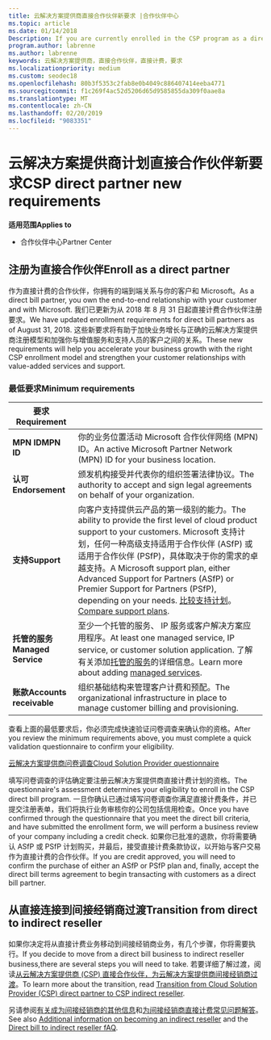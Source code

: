 ```yaml
---
title: 云解决方案提供商直接合作伙伴新要求 |合作伙伴中心
ms.topic: article
ms.date: 01/14/2018
Description: If you are currently enrolled in the CSP program as a direct partner, you should prepare to meet these updated support and services requirements.
program.author: labrenne
ms.author: labrenne
keywords: 云解决方案提供商，直接合作伙伴，直接计费，要求
ms.localizationpriority: medium
ms.custom: seodec18
ms.openlocfilehash: 80b3f5353c2fab8e0b4049c886407414eeba4771
ms.sourcegitcommit: f1c269f4ac52d5206d65d9585855da309f0aae8a
ms.translationtype: MT
ms.contentlocale: zh-CN
ms.lasthandoff: 02/20/2019
ms.locfileid: "9083351"
---
```

# <a name="csp-direct-partner-new-requirements"></a><span data-ttu-id="fb73c-103">云解决方案提供商计划直接合作伙伴新要求</span><span class="sxs-lookup"><span data-stu-id="fb73c-103">CSP direct partner new requirements</span></span>

**<span data-ttu-id="fb73c-104">适用范围</span><span class="sxs-lookup"><span data-stu-id="fb73c-104">Applies to</span></span>**

- <span data-ttu-id="fb73c-105">合作伙伴中心</span><span class="sxs-lookup"><span data-stu-id="fb73c-105">Partner Center</span></span>

## <a name="enroll-as-a-direct-partner"></a><span data-ttu-id="fb73c-106">注册为直接合作伙伴</span><span class="sxs-lookup"><span data-stu-id="fb73c-106">Enroll as a direct partner</span></span>

<span data-ttu-id="fb73c-107">作为直接计费的合作伙伴，你拥有的端到端关系与你的客户和 Microsoft。</span><span class="sxs-lookup"><span data-stu-id="fb73c-107">As a direct bill partner, you own the end-to-end relationship with your customer and with Microsoft.</span></span> <span data-ttu-id="fb73c-108">我们已更新为从 2018 年 8 月 31 日起直接计费合作伙伴注册要求。</span><span class="sxs-lookup"><span data-stu-id="fb73c-108">We have updated enrollment requirements for direct bill partners as of August 31, 2018.</span></span> <span data-ttu-id="fb73c-109">这些新要求将有助于加快业务增长与正确的云解决方案提供商注册模型和加强你与增值服务和支持人员的客户之间的关系。</span><span class="sxs-lookup"><span data-stu-id="fb73c-109">These new requirements will help you accelerate your business growth with the right CSP enrollment model and strengthen your customer relationships with value-added services and support.</span></span> 

### <a name="minimum-requirements"></a><span data-ttu-id="fb73c-110">最低要求</span><span class="sxs-lookup"><span data-stu-id="fb73c-110">Minimum requirements</span></span>

|**<span data-ttu-id="fb73c-111">要求</span><span class="sxs-lookup"><span data-stu-id="fb73c-111">Requirement</span></span>**|                             |
|--------------------------------|--------------------------------------------------------------|
|**<span data-ttu-id="fb73c-112">MPN ID</span><span class="sxs-lookup"><span data-stu-id="fb73c-112">MPN ID</span></span>**   |<span data-ttu-id="fb73c-113">你的业务位置活动 Microsoft 合作伙伴网络 (MPN) ID。</span><span class="sxs-lookup"><span data-stu-id="fb73c-113">An active Microsoft Partner Network (MPN) ID for your business location.</span></span>   |
|**<span data-ttu-id="fb73c-114">认可</span><span class="sxs-lookup"><span data-stu-id="fb73c-114">Endorsement</span></span>**   |<span data-ttu-id="fb73c-115">颁发机构接受并代表你的组织签署法律协议。</span><span class="sxs-lookup"><span data-stu-id="fb73c-115">The authority to accept and sign legal agreements on behalf of your organization.</span></span>|
|**<span data-ttu-id="fb73c-116">支持</span><span class="sxs-lookup"><span data-stu-id="fb73c-116">Support</span></span>**  |<span data-ttu-id="fb73c-117">向客户支持提供云产品的第一级别的能力。</span><span class="sxs-lookup"><span data-stu-id="fb73c-117">The ability to provide the first level of cloud product support to your customers.</span></span> <span data-ttu-id="fb73c-118">Microsoft 支持计划，任何一种高级支持适用于合作伙伴 (ASfP) 或适用于合作伙伴 (PSfP)，具体取决于你的需求的卓越支持。</span><span class="sxs-lookup"><span data-stu-id="fb73c-118">A Microsoft support plan, either Advanced Support for Partners (ASfP) or Premier Support for Partners (PSfP), depending on your needs.</span></span> <span data-ttu-id="fb73c-119">[比较支持计划](https://partner.microsoft.com/en-US/support/partnersupport)。</span><span class="sxs-lookup"><span data-stu-id="fb73c-119">[Compare support plans](https://partner.microsoft.com/en-US/support/partnersupport).</span></span> |
|**<span data-ttu-id="fb73c-120">托管的服务</span><span class="sxs-lookup"><span data-stu-id="fb73c-120">Managed Service</span></span>**   |<span data-ttu-id="fb73c-121">至少一个托管的服务、 IP 服务或客户解决方案应用程序。</span><span class="sxs-lookup"><span data-stu-id="fb73c-121">At least one managed service, IP service, or customer solution application.</span></span> <span data-ttu-id="fb73c-122">了解有关添加[托管的服务](https://partner.microsoft.com/en-US/business-opportunities/managed-services-provider)的详细信息。</span><span class="sxs-lookup"><span data-stu-id="fb73c-122">Learn more about adding [managed services](https://partner.microsoft.com/en-US/business-opportunities/managed-services-provider).</span></span>|
|**<span data-ttu-id="fb73c-123">账款</span><span class="sxs-lookup"><span data-stu-id="fb73c-123">Accounts receivable</span></span>** |<span data-ttu-id="fb73c-124">组织基础结构来管理客户计费和预配。</span><span class="sxs-lookup"><span data-stu-id="fb73c-124">The organizational infrastructure in place to manage customer billing and provisioning.</span></span> 

<span data-ttu-id="fb73c-125">查看上面的最低要求后，你必须完成快速验证问卷调查来确认你的资格。</span><span class="sxs-lookup"><span data-stu-id="fb73c-125">After you review the minimum requirements above, you must complete a quick validation questionnaire to confirm your eligibility.</span></span> 

[<span data-ttu-id="fb73c-126">云解决方案提供商问卷调查</span><span class="sxs-lookup"><span data-stu-id="fb73c-126">Cloud Solution Provider questionnaire</span></span>](https://partner.microsoft.com/cloud-solution-provider/assessment)

<span data-ttu-id="fb73c-127">填写问卷调查的评估确定要注册云解决方案提供商直接计费计划的资格。</span><span class="sxs-lookup"><span data-stu-id="fb73c-127">The questionnaire's assessment determines your eligibility to enroll in the CSP direct bill program.</span></span> <span data-ttu-id="fb73c-128">一旦你确认已通过填写问卷调查你满足直接计费条件，并已提交注册表单，我们将执行业务审核你的公司包括信用检查。</span><span class="sxs-lookup"><span data-stu-id="fb73c-128">Once you have confirmed through the questionnaire that you meet the direct bill criteria, and have submitted the enrollment form, we will perform a business review of your company including a credit check.</span></span> <span data-ttu-id="fb73c-129">如果你已批准的退款，你将需要确认 ASfP 或 PSfP 计划购买，并最后，接受直接计费条款协议，以开始与客户交易作为直接计费的合作伙伴。</span><span class="sxs-lookup"><span data-stu-id="fb73c-129">If you are credit approved, you will need to confirm the purchase of either an ASfP or PSfP plan and, finally, accept the direct bill terms agreement to begin transacting with customers as a direct bill partner.</span></span>

## <a name="transition-from-direct-to-indirect-reseller"></a><span data-ttu-id="fb73c-130">从直接连接到间接经销商过渡</span><span class="sxs-lookup"><span data-stu-id="fb73c-130">Transition from direct to indirect reseller</span></span>

<span data-ttu-id="fb73c-131">如果你决定将从直接计费业务移动到间接经销商业务，有几个步骤，你将需要执行。</span><span class="sxs-lookup"><span data-stu-id="fb73c-131">If you decide to move from a direct bill business to indirect reseller business,there are several steps you will need to take.</span></span> <span data-ttu-id="fb73c-132">若要详细了解过渡，阅读[从云解决方案提供商 (CSP) 直接合作伙伴，为云解决方案提供商间接经销商过渡](transition-direct-to-indirect.md)。</span><span class="sxs-lookup"><span data-stu-id="fb73c-132">To learn more about the transition, read [Transition from Cloud Solution Provider (CSP) direct partner to CSP indirect reseller](transition-direct-to-indirect.md).</span></span> 

<span data-ttu-id="fb73c-133">另请参阅[有关成为间接经销商的其他信息](https://assetsprod.microsoft.com/csp-directbill-to-indirect-transition.pdf)和[为间接经销商直接计费常见问题解答](http://assetsprod.microsoft.com/mpn/direct-bill-partner-faq.pdf)。</span><span class="sxs-lookup"><span data-stu-id="fb73c-133">See also [Additional information on becoming an indirect reseller](https://assetsprod.microsoft.com/csp-directbill-to-indirect-transition.pdf) and the [Direct bill to indirect reseller fAQ](http://assetsprod.microsoft.com/mpn/direct-bill-partner-faq.pdf).</span></span>